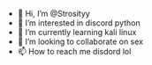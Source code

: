 - 👋 Hi, I’m @Strosityy
- 👀 I’m interested in discord python
- 🌱 I’m currently learning kali linux
- 💞️ I’m looking to collaborate on sex
- 📫 How to reach me disdord lol

<!---
Strosityy/Strosityy is a ✨ special ✨ repository because its `README.md` (this file) appears on your GitHub profile.
You can click the Preview link to take a look at your changes.
--->

